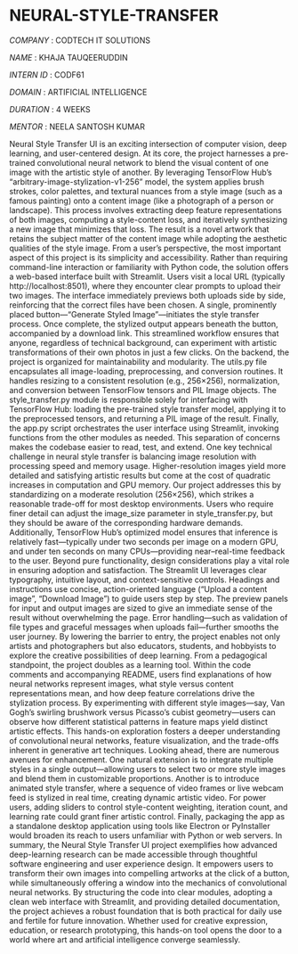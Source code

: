 # NEURAL-STYLE-TRANSFER

*COMPANY* : CODTECH IT SOLUTIONS

*NAME* : KHAJA TAUQEERUDDIN

*INTERN ID* : CODF61

*DOMAIN* : ARTIFICIAL INTELLIGENCE

*DURATION* : 4 WEEKS

*MENTOR* : NEELA SANTOSH KUMAR

Neural Style Transfer UI is an exciting intersection of computer vision, deep learning, and user-centered design. At its core, the project harnesses a pre-trained convolutional neural network to blend the visual content of one image with the artistic style of another. By leveraging TensorFlow Hub’s “arbitrary-image-stylization-v1-256” model, the system applies brush strokes, color palettes, and textural nuances from a style image (such as a famous painting) onto a content image (like a photograph of a person or landscape). This process involves extracting deep feature representations of both images, computing a style-content loss, and iteratively synthesizing a new image that minimizes that loss. The result is a novel artwork that retains the subject matter of the content image while adopting the aesthetic qualities of the style image.
From a user’s perspective, the most important aspect of this project is its simplicity and accessibility. Rather than requiring command-line interaction or familiarity with Python code, the solution offers a web-based interface built with Streamlit. Users visit a local URL (typically http://localhost:8501), where they encounter clear prompts to upload their two images. The interface immediately previews both uploads side by side, reinforcing that the correct files have been chosen. A single, prominently placed button—“Generate Styled Image”—initiates the style transfer process. Once complete, the stylized output appears beneath the button, accompanied by a download link. This streamlined workflow ensures that anyone, regardless of technical background, can experiment with artistic transformations of their own photos in just a few clicks.
On the backend, the project is organized for maintainability and modularity. The utils.py file encapsulates all image-loading, preprocessing, and conversion routines. It handles resizing to a consistent resolution (e.g., 256×256), normalization, and conversion between TensorFlow tensors and PIL Image objects. The style_transfer.py module is responsible solely for interfacing with TensorFlow Hub: loading the pre-trained style transfer model, applying it to the preprocessed tensors, and returning a PIL image of the result. Finally, the app.py script orchestrates the user interface using Streamlit, invoking functions from the other modules as needed. This separation of concerns makes the codebase easier to read, test, and extend.
One key technical challenge in neural style transfer is balancing image resolution with processing speed and memory usage. Higher-resolution images yield more detailed and satisfying artistic results but come at the cost of quadratic increases in computation and GPU memory. Our project addresses this by standardizing on a moderate resolution (256×256), which strikes a reasonable trade-off for most desktop environments. Users who require finer detail can adjust the image_size parameter in style_transfer.py, but they should be aware of the corresponding hardware demands. Additionally, TensorFlow Hub’s optimized model ensures that inference is relatively fast—typically under two seconds per image on a modern GPU, and under ten seconds on many CPUs—providing near–real-time feedback to the user.
Beyond pure functionality, design considerations play a vital role in ensuring adoption and satisfaction. The Streamlit UI leverages clear typography, intuitive layout, and context-sensitive controls. Headings and instructions use concise, action-oriented language (“Upload a content image”, “Download Image”) to guide users step by step. The preview panels for input and output images are sized to give an immediate sense of the result without overwhelming the page. Error handling—such as validation of file types and graceful messages when uploads fail—further smooths the user journey. By lowering the barrier to entry, the project enables not only artists and photographers but also educators, students, and hobbyists to explore the creative possibilities of deep learning.
From a pedagogical standpoint, the project doubles as a learning tool. Within the code comments and accompanying README, users find explanations of how neural networks represent images, what style versus content representations mean, and how deep feature correlations drive the stylization process. By experimenting with different style images—say, Van Gogh’s swirling brushwork versus Picasso’s cubist geometry—users can observe how different statistical patterns in feature maps yield distinct artistic effects. This hands-on exploration fosters a deeper understanding of convolutional neural networks, feature visualization, and the trade-offs inherent in generative art techniques.
Looking ahead, there are numerous avenues for enhancement. One natural extension is to integrate multiple styles in a single output—allowing users to select two or more style images and blend them in customizable proportions. Another is to introduce animated style transfer, where a sequence of video frames or live webcam feed is stylized in real time, creating dynamic artistic video. For power users, adding sliders to control style-content weighting, iteration count, and learning rate could grant finer artistic control. Finally, packaging the app as a standalone desktop application using tools like Electron or PyInstaller would broaden its reach to users unfamiliar with Python or web servers.
In summary, the Neural Style Transfer UI project exemplifies how advanced deep-learning research can be made accessible through thoughtful software engineering and user experience design. It empowers users to transform their own images into compelling artworks at the click of a button, while simultaneously offering a window into the mechanics of convolutional neural networks. By structuring the code into clear modules, adopting a clean web interface with Streamlit, and providing detailed documentation, the project achieves a robust foundation that is both practical for daily use and fertile for future innovation. Whether used for creative expression, education, or research prototyping, this hands-on tool opens the door to a world where art and artificial intelligence converge seamlessly.
